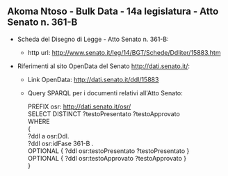 ## Akoma Ntoso - Bulk Data - 14a legislatura - Atto Senato n. 361-B ##

* Scheda del Disegno di Legge - Atto Senato n. 361-B:
	* http url: http://www.senato.it/leg/14/BGT/Schede/Ddliter/15883.htm

* Riferimenti al sito OpenData del Senato http://dati.senato.it/:
	* Link OpenData: http://dati.senato.it/ddl/15883
	* Query SPARQL per i documenti relativi all'Atto Senato:

        PREFIX osr: <http://dati.senato.it/osr/>  
		SELECT DISTINCT ?testoPresentato ?testoApprovato  
		WHERE  
		{  
		    ?ddl a osr:Ddl.  
		    ?ddl osr:idFase 361-B .  
		    OPTIONAL { ?ddl osr:testoPresentato ?testoPresentato }  
		    OPTIONAL { ?ddl osr:testoApprovato ?testoApprovato }  
		}
		